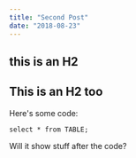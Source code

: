 ```yaml
---
title: "Second Post"
date: "2018-08-23"
---
```


## this is an H2

This is an H2 too
---------------

Here's some code:

    select * from TABLE;

Will it show stuff after the code?
